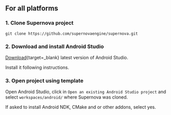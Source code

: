 ## For all platforms

### 1. Clone Supernova project

```git clone https://github.com/supernovaengine/supernova.git```

### 2. Download and install Android Studio

[Download](https://developer.android.com/studio){target=_blank} latest version of Android Studio.

Install it following instructions.

### 3. Open project using template

Open Android Studio, click in `Open an existing Android Studio project` and select ```workspaces/android/``` where Supernova was cloned.

If asked to install Android NDK, CMake and or other addons, select yes.